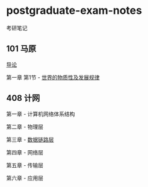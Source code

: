 # postgraduate-exam-notes

考研笔记



## 101 马原

[导论](https://github.com/LeopoldChou/postgraduate-exam-notes/blob/main/101-%E6%94%BF%E6%B2%BB/1-%E9%A9%AC%E5%8E%9F/png/0-%E5%AF%BC%E8%AE%BA.png)

第一章 第1节 - [世界的物质性及发展规律](https://github.com/LeopoldChou/postgraduate-exam-notes/blob/main/101-%E6%94%BF%E6%B2%BB/1-%E9%A9%AC%E5%8E%9F/png/1-%E4%B8%96%E7%95%8C%E7%9A%84%E7%89%A9%E8%B4%A8%E6%80%A7%E5%8F%8A%E5%8F%91%E5%B1%95%E8%A7%84%E5%BE%8B.png)



## 408 计网

第一章 - 计算机网络体系结构

第二章 - 物理层

第三章 - [数据链路层](https://github.com/LeopoldChou/postgraduate-exam-notes/blob/main/408-%E8%AE%A1%E7%A7%91/1-%E8%AE%A1%E7%BD%91/3-%E6%95%B0%E6%8D%AE%E9%93%BE%E8%B7%AF%E5%B1%82.md)

第四章 - 网络层

第五章 - 传输层

第六章 - 应用层
